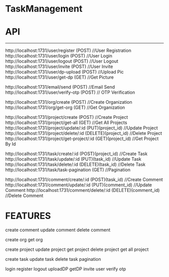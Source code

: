 # TaskManagement

# API
---------------------------------------
http://localhost:1731/user/register (POST) //User Registration
http://localhost:1731/user/login (POST) //User Login
http://localhost:1731/user/logout (POST) //User Logout
http://localhost:1731/user/invite (POST) //User Invite
http://localhost:1731/user/dp-upload (POST) //Upload Pic
http://localhost:1731/user/get-dp (GET) //Get Picture

http://localhost:1731/email/send (POST) //Email Send
http://localhost:1731/user/verify-otp (POST) // OTP Verification

http://localhost:1731/org/create (POST) //Create Organization
http://localhost:1731/org/get-org (GET) //Get Organization

http://localhost:1731/project/create (POST) //Create Project
http://localhost:1731/project/get-all (GET) //Get All Projects
http://localhost:1731/project/update/:id (PUT)(project_id) //Update Project
http://localhost:1731/project/delete/:id (DELETE)(project_id) //Delete Project
http://localhost:1731/project/get-project/:id (GET)(project_id) //Get Project By Id

http://localhost:1731/task/create/:id (POST)(project_id) //Create Task
http://localhost:1731/task/update/:id (PUT)(task_id) //Update Task
http://localhost:1731/task/delete/:id (DELETE)(task_id) //Delete Task
http://localhost:1731/task/task-pagination (GET) //Pagination

http://localhost:1731/comment/create/:id (POST)(task_id) //Create Comment
http://localhost:1731/comment/update/:id (PUT)(comment_id) //Update Comment
http://localhost:1731/comment/delete/:id (DELETE)(comment_id) //Delete Comment


# FEATURES

create comment
update comment
delete comment

create org
get org

create project
update project
get project
delete project
get all project

create task
update task
delete task
pagination

login
register
logout
uploadDP
getDP
invite user
verify otp